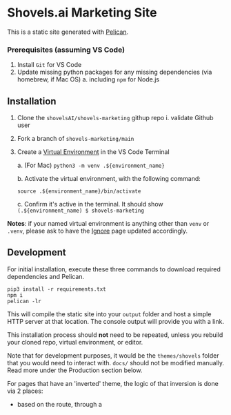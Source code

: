 # Shovels.ai Marketing Site

This is a static site generated with [Pelican](https://docs.getpelican.com/en/4.5.1/quickstart.html). 

### Prerequisites (assuming VS Code)

1. Install `Git` for VS Code
2. Update missing python packages for any missing dependencies (via homebrew, if Mac OS)
   a. including `npm` for Node.js

## Installation

1. Clone the `shovelsAI/shovels-marketing` githup repo
  i. validate Github user
2. Fork a branch of `shovels-marketing/main`
3. Create a [Virtual Environment](https://code.visualstudio.com/docs/python/environments#_create-a-virtual-environment-in-the-terminal) in the VS Code Terminal

   a. (For Mac) `python3 -m venv .${environment_name}`

   b. Activate the virtual environment, with the following command:

     ```
     source .${environment_name}/bin/activate
     ```
   c. Confirm it's active in the terminal. It should show `(.${environment_name) $ shovels-marketing`

**Notes**: if your named virtual environment is anything other than `venv` or `.venv`, please ask to have the [Ignore](/.gitignore) page updated accordingly. 

## Development

For initial installation, execute these three commands to download required dependencies and Pelican. 

```
pip3 install -r requirements.txt
npm i
pelican -lr
```

This will compile the static site into your `output` folder and host a simple HTTP server at that location. The console output will provide you with a link.

This installation process should **not** need to be repeated, unless you rebuild your cloned repo, virtual environment, or editor. 

Note that for development purposes, it would be the `themes/shovels` folder that you would need to interact with. `docs/` should not be modified manually. Read more under the Production section below.

For pages that have an 'inverted' theme, the logic of that inversion is done via 2 places:

- based on the route, through a <script> in `base.html` which applies a `.inverted` class to the body if it is a route that uses an inverted theme
- through tailwind utility classes using the `.inverted` parent selector in `input.css`

### New blog post

To make changes to interior pages, we use the `/content` folder. This is structured as follows:

```
/images -- contains the images for the posts
/pages -- contains the static content
/pdfs -- contains PDFs for downloading
/posts -- contains the blog posts
```

We'll just use the `/images` and `/posts` folders to make a new blog post.

Start by adding a new file to the `/posts` folder. I sometimes duplicate an existing file. 

All pages in the post folder should have the same headers. 

```markdown
Title: Shovels partners with Autodesk Construction Cloud
Subtitle: Get permit data in Autodesk Construction Cloud
Date: 2024-8-9
Modified: 2024-8-9
Category: Company
Tags: construction software, autodesk construction cloud,
Authors: Ryan Buckley
Summary: The Shovels API provides an intuitive platform for proptech enthusiasts looking to leverage building permit data. Users can access and filter building activities via types or specific date ranges. The API employs 'tags' to categorize 33 distinct types of building activities.
Image: /images/autodesk.png
```

Edit these and put the markdown content below this settings section.

Once the .md file is committed and merged into `/shovels-marketing/main`, view the output locally in your browser at `https://localhost:8000` to verify formatting and rendering. 

## Production

We currently host on GitHub Pages in the ShovelsAI GitHub organization. GitHub requires the output folder to be `docs` so we have to use a different command.

To publish, simply run:
```
make publish
```
The Makefile will deal with the oddities of GitHub pages and make sure certain configs aren't lost in the process.

You can see the latest version now at https://www.shovels.ai!
